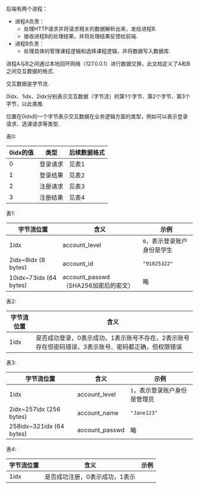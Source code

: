 后端有两个进程：

- 进程A负责：
  - 处理HTTP请求并将请求相关的数据解析出来，发给进程B.
  - 接收进程B的处理结果，并将处理结果反馈给前端.
- 进程B负责：
  - 处理具体的管理课程逻辑和选择课程逻辑，并将数据写入数据库.

进程A与B之间通过本地回环网络（127.0.0.1）进行数据交换，此文档定义了A和B之间交互数据的格式.

交互数据是字节流.

0idx、1idx、2idx分别表示交互数据（字节流）的第1个字节、第2个字节、第3个字节，以此类推.

位置在0idx的一个字节表示交互数据在业务逻辑方面的类型，例如可以表示登录请求、选课请求等类型.



表0:

| 0idx的值 | 类型 | 后续数据格式 |
| -------- | ----- | ------------ |
| 0        |登录请求| 见表1 |
| 1 |登录结果| 见表2 |
| 2 |注册请求| 见表3 |
| 3 |注册结果| 见表4 |



表1:

| 字节流位置 | 含义 | 示例 |
| ---------- | ---- | --- |
| 1idx       | account_level | `0`，表示登录账户身份是学生 |
| 2idx~9idx (8 bytes) | account_id | `"91025322"` |
| 10idx~73idx (64 bytes) | account_passwd（SHA256加密后的密文） | 略 |



表2:

| 字节流位置 | 含义                                                         |
| ---------- | ------------------------------------------------------------ |
| 1idx       | 是否成功登录，0表示成功，1表示账号不存在，2表示账号存在但密码错误，3表示账号、密码都正确，但权限错误 |    






表3:

| 字节流位置               | 含义           | 示例                          |
| ------------------------ | -------------- | ----------------------------- |
| 1idx                     | account_level  | `1`，表示登录账户身份是管理员 |
| 2idx~257idx (256 bytes)  | account_name   | `"Jane123"`                   |
| 258idx~321idx (64 bytes) | account_passwd | 略                            |



表4:

| 字节流位置 | 含义                           | 示例 |
| ---------- | ------------------------------ | ---- |
| 1idx       | 是否成功注册，0表示成功，1表示 |      |

